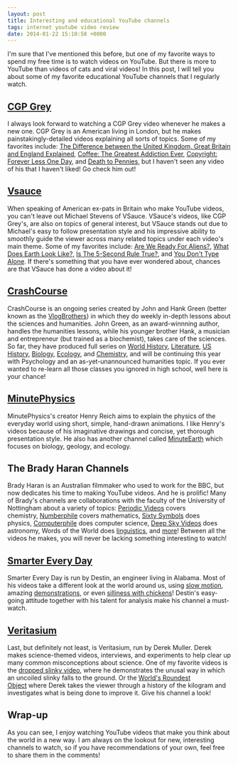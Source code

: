 ```yaml
---
layout: post
title: Interesting and educational YouTube channels
tags: internet youtube video review
date: 2014-01-22 15:10:58 +0000
---
```


I'm sure that I've mentioned this before, but one of my favorite ways to
spend my free time is to watch videos on YouTube. But there is more to
YouTube than videos of cats and viral videos! In this post, I will tell
you about some of my favorite educational YouTube channels that I
regularly watch.

<!--more-->

[CGP Grey](https://www.youtube.com/user/CGPGrey/videos)
-------------------------------------------------------

I always look forward to watching a CGP Grey video whenever he makes a
new one. CGP Grey is an American living in London, but he makes
painstakingly-detailed videos explaining all sorts of topics. Some of my
favorites include: [The Difference between the United Kingdom, Great
Britain and England
Explained](https://www.youtube.com/watch?v=rNu8XDBSn10), [Coffee: The
Greatest Addiction
Ever](https://www.youtube.com/watch?v=OTVE5iPMKLg), [Copyright: Forever
Less One Day](https://www.youtube.com/watch?v=tk862BbjWx4), and [Death
to Pennies](https://www.youtube.com/watch?v=y5UT04p5f7U), but I haven't
seen any video of his that I haven't liked! Go check him out!

[Vsauce](https://www.youtube.com/user/Vsauce/videos)
----------------------------------------------------

When speaking of American ex-pats in Britain who make YouTube videos,
you can't leave out Michael Stevens of VSauce. VSauce's videos, like CGP
Grey's, are also on topics of general interest, but VSauce stands out
due to Michael's easy to follow presentation style and his impressive
ability to smoothly guide the viewer across many related topics under
each video's main theme. Some of my favorites include: [Are We Ready For
Aliens?](https://www.youtube.com/watch?v=gCBlAAtJA54), [What Does Earth
Look Like?](https://www.youtube.com/watch?v=2lR7s1Y6Zig), [Is The
5-Second Rule True?](https://www.youtube.com/watch?v=rYXdsOEWBj0), and
[You Don't Type Alone](https://www.youtube.com/watch?v=pPXxhgdtcXs). If
there's something that you have ever wondered about, chances are that
VSauce has done a video about it!

[CrashCourse](https://www.youtube.com/user/crashcourse/videos)
--------------------------------------------------------------

CrashCourse is an ongoing series created by John and Hank Green (better
known as the [VlogBrothers](https://www.youtube.com/user/vlogbrothers))
in which they do weekly in-depth lessons about the sciences and
humanities. John Green, as an award-winnning author, handles the
humanities lessons, while his younger brother Hank, a musician and
entrepreneur (but trained as a biochemist), takes care of the sciences.
So far, they have produced full series on [World
History](https://www.youtube.com/playlist?list=PLBDA2E52FB1EF80C9), [Literature](https://www.youtube.com/playlist?list=PL8dPuuaLjXtOeEc9ME62zTfqc0h6Pe8vb), [US
History](https://www.youtube.com/playlist?list=PL8dPuuaLjXtMwmepBjTSG593eG7ObzO7s), [Biology](https://www.youtube.com/playlist?list=PL3EED4C1D684D3ADF), [Ecology](https://www.youtube.com/playlist?list=PL8dPuuaLjXtNdTKZkV_GiIYXpV9w4WxbX),
and [Chemistry](https://www.youtube.com/playlist?list=PL8dPuuaLjXtPHzzYuWy6fYEaX9mQQ8oGr),
and will be continuing this year with Psychology and an
as-yet-unannounced humanities topic. If you ever wanted to re-learn all
those classes you ignored in high school, well here is your chance!

[MinutePhysics](https://www.youtube.com/user/minutephysics/videos)
------------------------------------------------------------------

MinutePhysics's creator Henry Reich aims to explain the physics of the
everyday world using short, simple, hand-drawn animations. I like
Henry's videos because of his imaginative drawings and concise, yet
thorough presentation style. He also has another channel
called [MinuteEarth](https://www.youtube.com/user/minuteearth/videos) which
focuses on biology, geology, and ecology.

The Brady Haran Channels
------------------------

Brady Haran is an Australian filmmaker who used to work for the BBC, but
now dedicates his time to making YouTube videos. And he is prolific!
Many of Brady's channels are collaborations with the faculty of the
University of Nottingham about a variety of topics: [Periodic
Videos](https://www.youtube.com/user/periodicvideos/videos) covers
chemistry, [Numberphile](https://www.youtube.com/user/numberphile/videos) covers
mathematics, [Sixty
Symbols](https://www.youtube.com/user/sixtysymbols/videos) does
physics, [Computerphile](https://www.youtube.com/user/Computerphile/videos) does
computer science, [Deep Sky
Videos](https://www.youtube.com/DeepSky/videos) does astronomy, Words of
the World
does [linguistics](https://www.youtube.com/user/wordsoftheworld/videos),
and [more](http://periodicvideos.blogspot.co.uk/2012/06/here-are-my-channels.html)!
Between all the videos he makes, you will never be lacking something
interesting to watch!

[Smarter Every Day](https://www.youtube.com/user/destinws2/videos)
------------------------------------------------------------------

Smarter Every Day is run by Destin, an engineer living in Alabama. Most
of his videos take a different look at the world around us, using [slow
motion](https://www.youtube.com/watch?v=QJ9lNRAjTQM),
amazing [demonstrations](https://www.youtube.com/watch?v=pVEo_mckBIc),
or even [silliness with
chickens](https://www.youtube.com/watch?v=_dPlkFPowCc)! Destin's
easy-going attitude together with his talent for analysis make his
channel a must-watch.

[Veritasium](https://www.youtube.com/user/1veritasium/videos)
-------------------------------------------------------------

Last, but definitely not least, is Veritasium, run by Derek Muller.
Derek makes science-themed videos, interviews, and experiments to help
clear up many common misconceptions about science. One of my favorite
videos is the [dropped slinky
video](https://www.youtube.com/watch?v=wGIZKETKKdw), where he
demonstrates the unusal way in which an uncoiled slinky falls to the
ground. Or the [World's Roundest
Object](https://www.youtube.com/watch?v=ZMByI4s-D-Y) where Derek takes
the viewer through a history of the kilogram and investigates what is
being done to improve it. Give his channel a look!

Wrap-up
-------

As you can see, I enjoy watching YouTube videos that make you think
about the world in a new way. I am always on the lookout for new,
interesting channels to watch, so if you have recommendations of your
own, feel free to share them in the comments!

